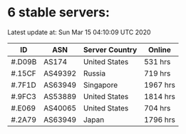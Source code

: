 # 6 stable servers:

Latest update at: Sun Mar 15 04:10:09 UTC 2020

| ID | ASN | Server Country | Online |
| -- | --- | -------------- | ------ |
| #.D09B | AS174 | United States | 531 hrs |
| #.15CF | AS49392 | Russia | 719 hrs |
| #.7F1D | AS63949 | Singapore | 1967 hrs |
| #.9FC3 | AS53889 | United States | 1814 hrs |
| #.E069 | AS40065 | United States | 704 hrs |
| #.2A79 | AS63949 | Japan | 1796 hrs |


